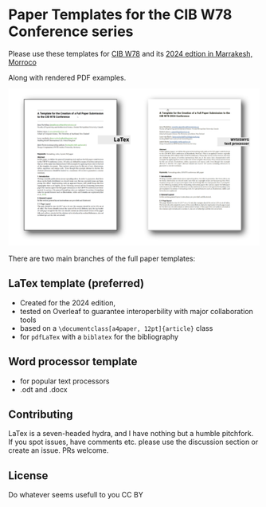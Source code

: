 # Paper Templates for the CIB W78 Conference series

Please use these templates for [CIB W78](https://www.cibw78.org/) and its [2024 edtion in Marrakesh, Morroco](https://cibw78-conference.org/)

Along with rendered PDF examples.

![PDF Renderings of the templates](img/cib_w78_template_renderings.png)


There are two main branches of the full paper templates:
## LaTex template (preferred)
- Created for the 2024 edition, 
- tested on Overleaf to guarantee interoperbility with major collaboration tools
- based on a `\documentclass[a4paper, 12pt]{article}` class
- for `pdfLaTex` with a `biblatex` for the bibliography



## Word processor template
- for popular text processors
- .odt and .docx

## Contributing
LaTex is a seven-headed hydra, and I have nothing but a humble pitchfork. If you spot issues, have comments etc. please use the discussion section or create an issue. PRs welcome.  

## License
Do whatever seems usefull to you CC BY
